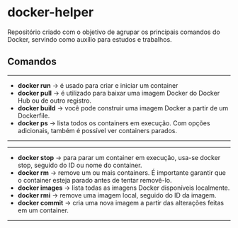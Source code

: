 # docker-helper

Repositório criado com o objetivo de agrupar os principais comandos do Docker, servindo como auxílio para estudos e trabalhos.

## Comandos 

---
- **docker run** -> é usado para criar e iniciar um container
- **docker pull** -> é utilizado para baixar uma imagem Docker do Docker Hub ou de outro registro.
- **docker build** -> você pode construir uma imagem Docker a partir de um Dockerfile.
- **docker ps** -> lista todos os containers em execução. Com opções adicionais, também é possível ver containers parados.
---

---
- **docker stop** -> para parar um container em execução, usa-se docker stop, seguido do ID ou nome do container.
- **docker rm** -> remove um ou mais containers. É importante garantir que o container esteja parado antes de tentar removê-lo.
- **docker images** -> lista todas as imagens Docker disponíveis localmente.
- **docker rmi** -> remove uma imagem local, seguido do ID da imagem.
- **docker commit** -> cria uma nova imagem a partir das alterações feitas em um container.
---
